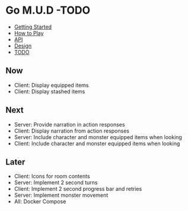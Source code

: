 # Go M.U.D -TODO

- [Getting Started](README.md)
- [How to Play](README-HOWTOPLAY.md)
- [API](README-API.md)
- [Design](README-DESIGN.md)
- [TODO](README-TODO.md)

## Now

- Client: Display equipped items
- Client: Display stashed items

## Next

- Server: Provide narration in action responses
- Client: Display narration from action responses
- Server: Include character and monster equipped items when looking
- Client: Include character and monster equipped items when looking

## Later

- Client: Icons for room contents
- Server: Implement 2 second turns
- Client: Implement 2 second progress bar and retries
- Server: Implement monster movement
- All: Docker Compose
